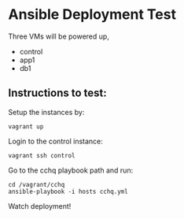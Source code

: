 Ansible Deployment Test
========================

Three VMs will be powered up,
* control
* app1
* db1

Instructions to test:
---

Setup the instances by:
```
vagrant up
```

Login to the control instance:
```
vagrant ssh control
```

Go to the cchq playbook path and run:
```
cd /vagrant/cchq
ansible-playbook -i hosts cchq.yml
```

Watch deployment!

